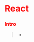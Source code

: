 <h1 style="color:#fc0303">React</h1>

<h3 style="color:#fc0303">Intro</h3>

> - <a style="color:#000000"></a>

